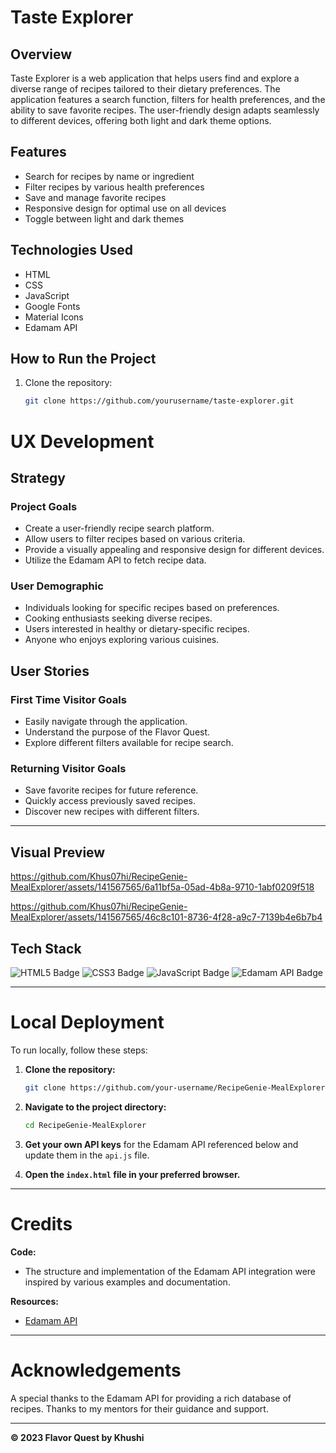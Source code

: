 # Taste Explorer

## Overview
Taste Explorer is a web application that helps users find and explore a diverse range of recipes tailored to their dietary preferences. The application features a search function, filters for health preferences, and the ability to save favorite recipes. The user-friendly design adapts seamlessly to different devices, offering both light and dark theme options.

## Features
- Search for recipes by name or ingredient
- Filter recipes by various health preferences
- Save and manage favorite recipes
- Responsive design for optimal use on all devices
- Toggle between light and dark themes

## Technologies Used
- HTML
- CSS
- JavaScript
- Google Fonts
- Material Icons
- Edamam API

## How to Run the Project
1. Clone the repository:
   ```sh
   git clone https://github.com/yourusername/taste-explorer.git


# UX Development

## Strategy

### Project Goals
- Create a user-friendly recipe search platform.
- Allow users to filter recipes based on various criteria.
- Provide a visually appealing and responsive design for different devices.
- Utilize the Edamam API to fetch recipe data.

### User Demographic
- Individuals looking for specific recipes based on preferences.
- Cooking enthusiasts seeking diverse recipes.
- Users interested in healthy or dietary-specific recipes.
- Anyone who enjoys exploring various cuisines.

## User Stories
### First Time Visitor Goals
- Easily navigate through the application.
- Understand the purpose of the Flavor Quest.
- Explore different filters available for recipe search.

### Returning Visitor Goals
- Save favorite recipes for future reference.
- Quickly access previously saved recipes.
- Discover new recipes with different filters.

---

## Visual Preview

https://github.com/Khus07hi/RecipeGenie-MealExplorer/assets/141567565/6a11bf5a-05ad-4b8a-9710-1abf0209f518



https://github.com/Khus07hi/RecipeGenie-MealExplorer/assets/141567565/46c8c101-8736-4f28-a9c7-7139b4e6b7b4


## Tech Stack

![HTML5 Badge](https://img.shields.io/badge/HTML-5.0-blue?style=for-the-badge)
![CSS3 Badge](https://img.shields.io/badge/CSS-3.0-orange?style=for-the-badge)
![JavaScript Badge](https://img.shields.io/badge/JavaScript-ES6-yellow?style=for-the-badge)
![Edamam API Badge](https://img.shields.io/badge/Edamam%20API-v2-green?style=for-the-badge)

---
# Local Deployment

To run locally, follow these steps:

1. **Clone the repository:**
    ```bash
    git clone https://github.com/your-username/RecipeGenie-MealExplorer.git
    ```

2. **Navigate to the project directory:**
    ```bash
    cd RecipeGenie-MealExplorer
    ```

3. **Get your own API keys** for the Edamam API referenced below and update them in the `api.js` file.

4. **Open the `index.html` file in your preferred browser.**

---

# Credits

**Code:**
- The structure and implementation of the Edamam API integration were inspired by various examples and documentation.

**Resources:**
- [Edamam API](https://developer.edamam.com/)

---

# Acknowledgements

A special thanks to the Edamam API for providing a rich database of recipes. Thanks to my mentors for their guidance and support.

---

**&copy; 2023 Flavor Quest by Khushi**

